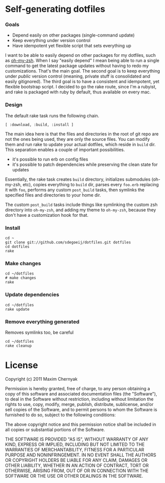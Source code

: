 # Self-generating dotfiles

### Goals

- Depend easily on other packages (single-command update)
- Keep everything under version control
- Have idempotent yet flexible script that sets everything up

I want to be able to easily depend on other packages for my dotfiles, such as [oh-my-zsh](https://github.com/robbyrussell/oh-my-zsh). When I say "easily depend" I mean being able to run a single command to get the latest package updates without having to redo my customizations. That's the main goal. The second goal is to keep everything under _public_ version control (meaning, private stuff is consolidated and easily gitignored). The third goal is to have a consistent and idempotent, yet flexible bootstrap script. I decided to go the rake route, since I'm a rubyist, and rake is packaged with ruby by default, thus available on every mac.

### Design

The default rake task runs the following chain.

    [ :download, :build, :install ]

The main idea here is that the files and directories in the root of git repo are not the ones being used, they are only the source files. You can modify them and run rake to update your actual dotfiles, which reside in `build` dir. This separation enables a couple of important possibilities.

- it's possible to run erb on config files
- it's possible to patch dependencies while preserving the clean state for updates

Essentially, the rake task creates `build` directory, initializes submodules (oh-my-zsh, etc), copies everything to `build` dir, parses every `foo.erb` replacing it with `foo`, performs any custom `post_build` tasks, then symlinks the specified files and directories to your home dir.

The custom `post_build` tasks include things like symlinking the custom zsh directory into `oh-my-zsh`, and adding my theme to `oh-my-zsh`, because they don't have a customization hook for that.


### Install

    cd ~
    git clone git://github.com/sdegoeij/dotfiles.git dotfiles
    cd dotfiles
    rake

### Make changes

    cd ~/dotfiles
    # make changes
    rake

### Update dependencies

    cd ~/dotfiles
    rake update

### Remove everything generated

Removes symlinks too, be careful

    cd ~/dotfiles
    rake cleanup

# License
Copyright (c) 2011 Maxim Chernyak

Permission is hereby granted, free of charge, to any person obtaining
a copy of this software and associated documentation files (the
"Software"), to deal in the Software without restriction, including
without limitation the rights to use, copy, modify, merge, publish,
distribute, sublicense, and/or sell copies of the Software, and to
permit persons to whom the Software is furnished to do so, subject to
the following conditions:

The above copyright notice and this permission notice shall be
included in all copies or substantial portions of the Software.

THE SOFTWARE IS PROVIDED "AS IS", WITHOUT WARRANTY OF ANY KIND,
EXPRESS OR IMPLIED, INCLUDING BUT NOT LIMITED TO THE WARRANTIES OF
MERCHANTABILITY, FITNESS FOR A PARTICULAR PURPOSE AND
NONINFRINGEMENT. IN NO EVENT SHALL THE AUTHORS OR COPYRIGHT HOLDERS BE
LIABLE FOR ANY CLAIM, DAMAGES OR OTHER LIABILITY, WHETHER IN AN ACTION
OF CONTRACT, TORT OR OTHERWISE, ARISING FROM, OUT OF OR IN CONNECTION
WITH THE SOFTWARE OR THE USE OR OTHER DEALINGS IN THE SOFTWARE.
